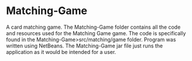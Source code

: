 # Matching-Game
A card matching game.
The Matching-Game folder contains all the code and resources used for the Matching Game game. The code is specifically found in the Matching-Game>src/matching/game folder. Program was written using NetBeans.
The Matching-Game jar file just runs the application as it would be intended for a user.
